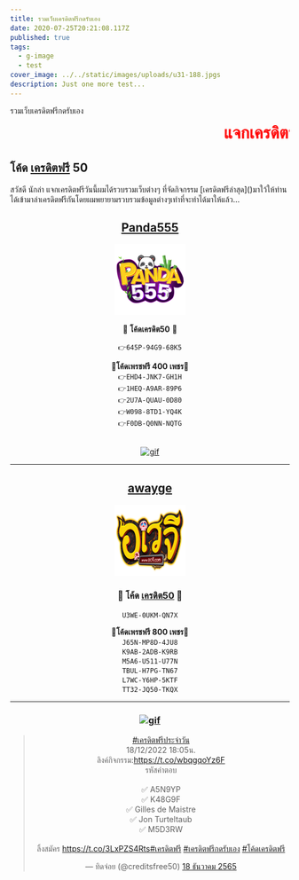 ```yaml
---
title: รวมเว็บเครดิตฟรีกดรับเอง
date: 2020-07-25T20:21:08.117Z
published: true
tags:
  - g-image
  - test
cover_image: ../../static/images/uploads/u31-188.jpgs
description: Just one more test...
---
```

รวมเว็บเครดิตฟรีกดรับเอง  
<style>
      marquee{
      font-size: 30px;
      font-weight: 800;
      color: #FF0000;
      font-family: sans-serif;
      }
    </style>

<marquee>แจกเครดิตฟรี ล่าสุด สล็อตออนไลน์ รวมเว็บพนันออนไลน์ฟรีเครดิต</marquee>

## โค้ด [เครดิตฟรี](https://www.heng99.com/register/6b529880-56bb06bd) 50

สวัสดี​​ นักล่า​ แจกเครดิต​ฟรีวันนี้​ผมได้รวบรวม​เว็บต่างๆ​ ที่จัดกิจกรรม​ [เครดิต​ฟรีล่าสุด]​()​ มาใว้ให้ท่านได้เข้ามาล่าเครดิตฟรีกัน​ โดยผมพยายามรวบรวม​ข้อมูลต่างๆเท่าที่จะทำได้มาให้แล้ว...

<center>

## [**Panda555**](https://www.heng99.com/register/6b529880-56bb06bd)

 <img src="https://raw.githubusercontent.com/dev-suwonza123/pgslotlpd/master/static/assets/img/pandabet-logo_512.png" alt="pandabet" style="width:128px;height:128px;">

💸 **โค้ดเครดิต50** 💸

`👉645P-94G9-68K5`

💎**โค้ดเพรชฟรี 400 เพชร**💎  
`👉EHD4-JNK7-GH1H`  
`👉1HEQ-A9AR-89P6`  
`👉2U7A-QUAU-0D80`  
`👉W098-8TD1-YQ4K`  
`👉F0DB-Q0NN-NQTG`  
<br>

[![gif](https://iili.io/Hnns0kx.gif)](https://www.panda555.bet/register?token=pqmzGGExfPxJSr5p)

---

## [**awayge**](https://www.heng99.com/register/6b529880-56bb06bd)

 <img src="https://raw.githubusercontent.com/dev-suwonza123/pgslotlpd/master/static/assets/img/awayge_logo_512.png" alt="pandabet" style="width:128px;height:128px;">

### 💸 **โค้ด [เครดิต50](<(https://www.heng99.com/register/6b529880-56bb06bd)>)** 💸

`U3WE-0UKM-QN7X`

💎**โค้ดเพรชฟรี 800 เพชร**💎  
 `J65N-MP8D-4JU8`  
`K9AB-2ADB-K9RB`  
`M5A6-U511-U77N`  
`TBUL-H7PG-TN67`  
`L7WC-Y6HP-5KTF`  
`TT32-JQ50-TKQX`

---

### [![gif](https://iili.io/Hnns0kx.gif)](https://awayge.com/register?token=fy6xu5BTKLOA1xtg)

<blockquote class="twitter-tweet" data-lang="th" data-theme="dark"><p lang="und" dir="ltr"><a href="https://twitter.com/hashtag/%E0%B9%80%E0%B8%84%E0%B8%A3%E0%B8%94%E0%B8%B4%E0%B8%95%E0%B8%9F%E0%B8%A3%E0%B8%B5%E0%B8%9B%E0%B8%A3%E0%B8%B0%E0%B8%88%E0%B8%B3%E0%B8%A7%E0%B8%B1%E0%B8%99?src=hash&amp;ref_src=twsrc%5Etfw">#เครดิตฟรีประจำวัน</a><br>18/12/2022 18:05น.<br>ลิงค์กิจกรรม:<a href="https://t.co/wbqgqoYz6F">https://t.co/wbqgqoYz6F</a><br>รหัสคำตอบ<br><br>✅ A5N9YP<br>✅ K48G9F<br>✅ Gilles de Maistre<br>✅ Jon Turteltaub<br>✅ M5D3RW<br><br>ลิ้งสมัคร <a href="https://t.co/3LxPZS4Rts">https://t.co/3LxPZS4Rts</a><a href="https://twitter.com/hashtag/%E0%B9%80%E0%B8%84%E0%B8%A3%E0%B8%94%E0%B8%B4%E0%B8%95%E0%B8%9F%E0%B8%A3%E0%B8%B5?src=hash&amp;ref_src=twsrc%5Etfw">#เครดิตฟรี</a> <a href="https://twitter.com/hashtag/%E0%B9%80%E0%B8%84%E0%B8%A3%E0%B8%94%E0%B8%B4%E0%B8%95%E0%B8%9F%E0%B8%A3%E0%B8%B5%E0%B8%81%E0%B8%94%E0%B8%A3%E0%B8%B1%E0%B8%9A%E0%B9%80%E0%B8%AD%E0%B8%87?src=hash&amp;ref_src=twsrc%5Etfw">#เครดิตฟรีกดรับเอง</a> <a href="https://twitter.com/hashtag/%E0%B9%82%E0%B8%84%E0%B9%89%E0%B8%94%E0%B9%80%E0%B8%84%E0%B8%A3%E0%B8%94%E0%B8%B4%E0%B8%95%E0%B8%9F%E0%B8%A3%E0%B8%B5?src=hash&amp;ref_src=twsrc%5Etfw">#โค้ดเครดิตฟรี</a></p>&mdash; ทิดจ่อย (@creditsfree50) <a href="https://twitter.com/creditsfree50/status/1604434174063935489?ref_src=twsrc%5Etfw">18 ธันวาคม 2565</a></blockquote> <script async src="https://platform.twitter.com/widgets.js" charset="utf-8"></script>
